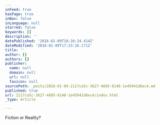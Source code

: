```yaml
---
inFeed: true
hasPage: true
inNav: false
inLanguage: null
starred: false
keywords: []
description: ''
datePublished: '2016-01-09T18:26:24.414Z'
dateModified: '2016-01-09T17:23:16.171Z'
title: ''
author: []
authors: []
publisher:
  name: null
  domain: null
  url: null
  favicon: null
sourcePath: _posts/2016-01-09-2117ca5c-3627-4695-8148-1e45941d6ec4.md
published: true
url: 2117ca5c-3627-4695-8148-1e45941d6ec4/index.html
_type: Article

---
```

Fiction or Reality?
